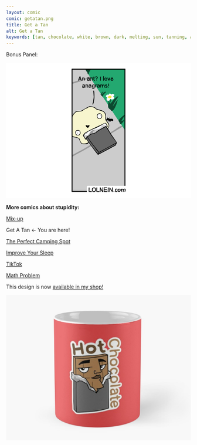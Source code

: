 ```yaml
---
layout: comic
comic: getatan.png
title: Get a Tan
alt: Get a Tan
keywords: [tan, chocolate, white, brown, dark, melting, sun, tanning, ant]
---
```


Bonus Panel:

![Get a Tan Bonus Panel](/images/getatan_bonus.png)


__More comics about stupidity:__

[Mix-up](https://lolnein.com/2017/11/23/mixup/)

Get A Tan <- You are here!

[The Perfect Camping Spot](https://lolnein.com/2019/09/04/theperfectcampingspot/)

[Improve Your Sleep](https://lolnein.com/2019/09/26/improveyoursleep/)

[TikTok](https://lolnein.com/2019/10/24/tiktok/)

[Math Problem](https://lolnein.com/2019/11/08/mathproblem/)


This design is now [available in my shop!](https://lolnein.redbubble.com)  

[![Hot Chocolate Mug](/images/hotchocolate_mug.png)](https://lolnein.redbubble.com)